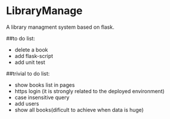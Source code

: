# LibraryManage
A library managment system based on flask.

##to do list:
- delete a book
- add flask-script
- add unit test

##trivial to do list:
- show books list in pages
- https login (it is strongly related to the deployed environment)
- case insensitive query
- add users
- show all books(dificult to achieve when data is huge)